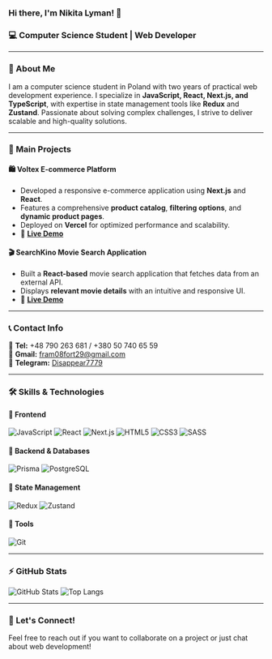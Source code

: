 ### Hi there, I'm Nikita Lyman! 👋

### 💻 Computer Science Student | Web Developer

---

### 🧐 About Me
I am a computer science student in Poland with two years of practical web development experience. I specialize in **JavaScript, React, Next.js, and TypeScript**, with expertise in state management tools like **Redux** and **Zustand**. Passionate about solving complex challenges, I strive to deliver scalable and high-quality solutions.

---

### 🚀 Main Projects

#### 🛍️ Voltex E-commerce Platform
- Developed a responsive e-commerce application using **Next.js** and **React**.
- Features a comprehensive **product catalog**, **filtering options**, and **dynamic product pages**.
- Deployed on **Vercel** for optimized performance and scalability.
- 🔗 **[Live Demo](https://next-voltex.vercel.app/)**

#### 🎬 SearchKino Movie Search Application
- Built a **React-based** movie search application that fetches data from an external API.
- Displays **relevant movie details** with an intuitive and responsive UI.
- 🔗 **[Live Demo](https://nikitaliman.github.io/SearchKino/)**

---

### 📞 Contact Info
📱 **Tel:** +48 790 263 681 / +380 50 740 65 59  
📧 **Gmail:** fram08fort29@gmail.com  
💬 **Telegram:** [Disappear7779](https://t.me/disappear7779)  

---

### 🛠️ Skills & Technologies

#### 🔹 Frontend
![JavaScript](https://img.shields.io/badge/JavaScript-F7DF1E?style=for-the-badge&logo=javascript&logoColor=black)
![React](https://img.shields.io/badge/React-61DAFB?style=for-the-badge&logo=react&logoColor=black)
![Next.js](https://img.shields.io/badge/Next.js-000000?style=for-the-badge&logo=next.js&logoColor=white)
![HTML5](https://img.shields.io/badge/HTML5-E34F26?style=for-the-badge&logo=html5&logoColor=white)
![CSS3](https://img.shields.io/badge/CSS3-1572B6?style=for-the-badge&logo=css3&logoColor=white)
![SASS](https://img.shields.io/badge/SASS-CC6699?style=for-the-badge&logo=sass&logoColor=white)

#### 🔹 Backend & Databases
![Prisma](https://img.shields.io/badge/Prisma-2D3748?style=for-the-badge&logo=prisma&logoColor=white)
![PostgreSQL](https://img.shields.io/badge/PostgreSQL-316192?style=for-the-badge&logo=postgresql&logoColor=white)

#### 🔹 State Management
![Redux](https://img.shields.io/badge/Redux-764ABC?style=for-the-badge&logo=redux&logoColor=white)
![Zustand](https://img.shields.io/badge/Zustand-000000?style=for-the-badge&logo=zustand&logoColor=white)

#### 🔹 Tools
![Git](https://img.shields.io/badge/Git-F05032?style=for-the-badge&logo=git&logoColor=white)

---

### ⚡ GitHub Stats
![GitHub Stats](https://github-readme-stats.vercel.app/api?username=Nikitaliman&show_icons=true&theme=dark)
![Top Langs](https://github-readme-stats.vercel.app/api/top-langs/?username=Nikitaliman&layout=compact&theme=dark)

---

### 📌 Let's Connect!
Feel free to reach out if you want to collaborate on a project or just chat about web development!


